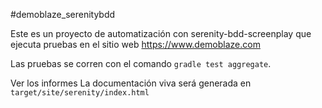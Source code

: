 #demoblaze_serenitybdd

Este es un proyecto de automatización con serenity-bdd-screenplay que ejecuta pruebas en el sitio web https://www.demoblaze.com 

Las pruebas se corren con el comando `gradle test aggregate`.

Ver los informes
La documentación viva será generada en `target/site/serenity/index.html`

